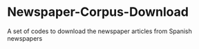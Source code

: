 # Newspaper-Corpus-Download
A set of codes to download the newspaper articles from Spanish newspapers
